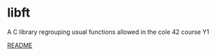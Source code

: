 # libft
A C library regrouping usual functions allowed in the cole 42 course Y1

[README](README.md)
